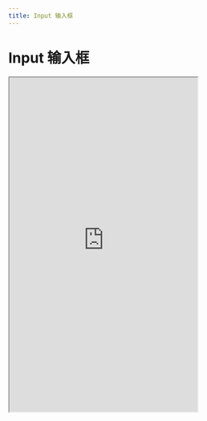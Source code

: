 ```yaml
---
title: Input 输入框
---
```


# Input 输入框

<iframe src="https://cfg-design.github.io/cfgd-uniapp3/#/pages/input/index" style="width: 375px; height: 667px" />

# 待写